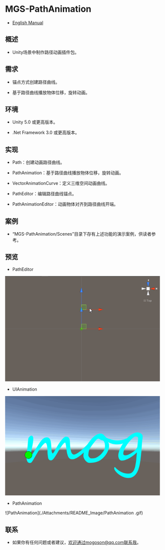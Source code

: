 ﻿# MGS-PathAnimation

- [English Manual](./README.md)



## 概述

- Unity场景中制作路径动画插件包。



## 需求

- 锚点方式创建路径曲线。

- 基于路径曲线播放物体位移，旋转动画。



## 环境

- Unity 5.0 或更高版本。

- .Net Framework 3.0 或更高版本。



## 实现

- Path：创建动画路径曲线。

- PathAnimation：基于路径曲线播放物体位移，旋转动画。

- VectorAnimationCurve：定义三维空间动画曲线。

- PathEditor：编辑路径曲线锚点。

- PathAnimationEditor：动画物体对齐到路径曲线开端。



## 案例

- “MGS-PathAnimation/Scenes”目录下存有上述功能的演示案例，供读者参考。



## 预览
- PathEditor



![PathEditor](./Attachments/README_Image/PathEditor.gif)



- UIAnimation

![UIAnimation](./Attachments/README_Image/UIAnimation.gif)



- PathAnimation

![PathAnimation](./Attachments/README_Image/PathAnimation
.gif)



## 联系

- 如果你有任何问题或者建议，欢迎通过mogoson@qq.com联系我。